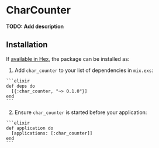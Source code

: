 # CharCounter

**TODO: Add description**

## Installation

If [available in Hex](https://hex.pm/docs/publish), the package can be installed as:

  1. Add `char_counter` to your list of dependencies in `mix.exs`:

    ```elixir
    def deps do
      [{:char_counter, "~> 0.1.0"}]
    end
    ```

  2. Ensure `char_counter` is started before your application:

    ```elixir
    def application do
      [applications: [:char_counter]]
    end
    ```


